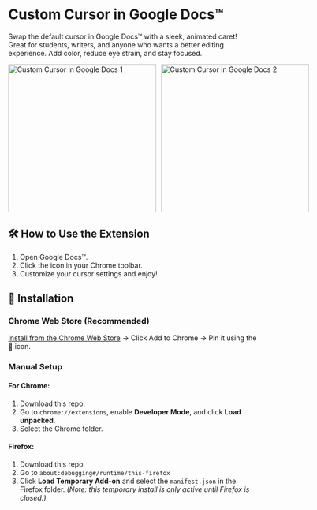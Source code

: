 # Custom Cursor in Google Docs™

Swap the default cursor in Google Docs™ with a sleek, animated caret! Great for students, writers, and anyone who wants a better editing experience. Add color, reduce eye strain, and stay focused.

<div style="display: flex; align-items: center;">
  <img src="https://lh3.googleusercontent.com/3LDA7OjYPdPmZ8lFCt9VVHDflCTYNmT8HddEg8CCvoGweSHUZ529jH21v7mzTxMzQVIADzi2qlr2rHMkxf3W-FI-WQc=s1280-w1280-h800" alt="Custom Cursor in Google Docs 1" style="margin-right: 10px; width: 300px;">
  <img src="https://lh3.googleusercontent.com/uEQPenDYtbEueNWHhPJFCegkF-aZFBwBQQGEJUzULjNtPxV71Gq3mwpitIWpDpJec1j9Ub1Z_pisgUXFhmctEjijQQ=s1280-w1280-h800" alt="Custom Cursor in Google Docs 2" style="width: 300px;">
</div>

## 🛠️ How to Use the Extension

1. Open Google Docs™.
2. Click the icon in your Chrome toolbar.
3. Customize your cursor settings and enjoy!

## 🚀 Installation

### Chrome Web Store (Recommended)

[Install from the Chrome Web Store](https://chromewebstore.google.com/detail/stylish-cursor-custom-cur/nnmghknojpihdnofejbocdcnmhibkfdc) → Click Add to Chrome → Pin it using the 🧩 icon.

### Manual Setup

#### For Chrome:

1. Download this repo.
2. Go to `chrome://extensions`, enable **Developer Mode**, and click **Load unpacked**.
3. Select the Chrome folder.

#### Firefox:

1. Download this repo.
2. Go to `about:debugging#/runtime/this-firefox`
3. Click **Load Temporary Add-on** and select the `manifest.json` in the Firefox folder. *(Note: this temporary install is only active until Firefox is closed.)*
